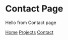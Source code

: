 # Contact Page

Hello from Contact page

[Home](index.markdown)
[Projects](projects.markdown)
[Contact](contact.markdown)